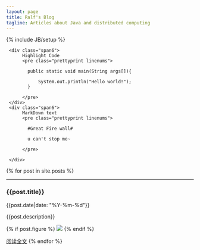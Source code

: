 ```yaml
---
layout: page
title: Ralf's Blog
tagline: Articles about Java and distributed computing
---
```

{% include JB/setup %}

<div class="row-fluid">
     
     <div class="span6">
          Highlight Code
          <pre class="prettyprint linenums">
            
            public static void main(String args[]){
            
                System.out.println("Hello world!");
            }
           
          </pre>
     </div>
     <div class="span6">
          MarkDown text
          <pre class="prettyprint linenums">
            
            #Great Fire wall#
            
            u can't stop me~
           
          </pre>
          
     </div>
     
     

</div>

{% for post in site.posts %}
  <hr>
  <h3>{{post.title}}</h3>  
  {{post.date|date: "%Y-%m-%d"}}

  {{post.description}}

  {% if post.figure %}
<a href="{{post.url}}"><img src="{{post.figure}}"/></a>
  {% endif %}

  [阅读全文]({{post.url}})
{% endfor %}



